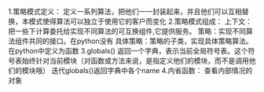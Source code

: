 1.策略模式定义：
    定义一系列算法，把他们一一封装起来，并且他们可以互相替换，本模式使得算法可以独立于使用它的客户而变化
2.策略模式组成：
    上下文：把一些下计算委托给实现不同算法的可互换组件,它提供服务。
    策略：实现不同算法组件共同的接口。在python没有
    具体策略：策略的子类，实现具体策略算法。 在python中定义为函数
3.globals()
    返回一个字典，表示当前全局符号表。这个符号表始终针对当前模块（对函数或方法来说，是指定义他们的模块，而不是调用他们的模块哦）
    迭代globals()返回字典中各个name
4.内省函数：
    查看内部情况的对象